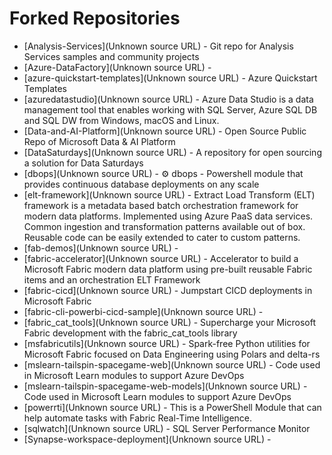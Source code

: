 # Forked Repositories

- [Analysis-Services](Unknown source URL) - Git repo for Analysis Services samples and community projects
- [Azure-DataFactory](Unknown source URL) - 
- [azure-quickstart-templates](Unknown source URL) - Azure Quickstart Templates
- [azuredatastudio](Unknown source URL) - Azure Data Studio is a data management tool that enables working with SQL Server, Azure SQL DB and SQL DW from Windows, macOS and Linux.
- [Data-and-AI-Platform](Unknown source URL) - Open Source Public Repo of Microsoft Data & AI Platform
- [DataSaturdays](Unknown source URL) - A repository for open sourcing a solution for Data Saturdays
- [dbops](Unknown source URL) - ⚙ dbops - Powershell module that provides continuous database deployments on any scale
- [elt-framework](Unknown source URL) - Extract Load Transform (ELT) framework is a metadata based batch orchestration framework for modern data platforms. Implemented using Azure PaaS data services. Common ingestion and transformation patterns available out of box. Reusable code can be easily extended to cater to custom patterns.
- [fab-demos](Unknown source URL) - 
- [fabric-accelerator](Unknown source URL) - Accelerator to build a Microsoft Fabric modern data platform using pre-built reusable Fabric items and an orchestration ELT Framework
- [fabric-cicd](Unknown source URL) - Jumpstart CICD deployments in Microsoft Fabric
- [fabric-cli-powerbi-cicd-sample](Unknown source URL) - 
- [fabric_cat_tools](Unknown source URL) - Supercharge your Microsoft Fabric development with the fabric_cat_tools library
- [msfabricutils](Unknown source URL) - Spark-free Python utilities for Microsoft Fabric focused on Data Engineering using Polars and delta-rs
- [mslearn-tailspin-spacegame-web](Unknown source URL) - Code used in Microsoft Learn modules to support Azure DevOps
- [mslearn-tailspin-spacegame-web-models](Unknown source URL) - Code used in Microsoft Learn modules to support Azure DevOps
- [powerrti](Unknown source URL) - This is a PowerShell Module that can help automate tasks with Fabric Real-Time Intelligence.
- [sqlwatch](Unknown source URL) - SQL Server Performance Monitor
- [Synapse-workspace-deployment](Unknown source URL) - 
